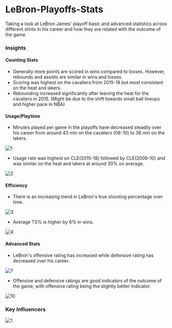 # LeBron-Playoffs-Stats
Taking a look at LeBron James' playoff basic and advanced statistics across different stints in his career and how they are related with the outcome of the game. 


### Insights

#### Counting Stats
- Generally more points are scored in wins compared to losses. However, rebounds and assists are similar in wins and losses.
- Scoring was highest on the cavaliers from 2015-18 but most consistent on the heat and lakers.
- Rebounding increased significantly after leaving the heat for the cavaliers in 2015. (Might be due to the shift towards small ball lineups and higher pace in NBA)

#### Usage/Playtime
- Minutes played per game in the playoffs have decreased steadily over his career from around 43 min on the cavaliers (06-10) to 36 min on the lakers.

![1](https://user-images.githubusercontent.com/91514179/170053350-267bdadd-094c-4a34-9851-65258c039b47.PNG)
- Usage rate was highest on CLE(2015-18) followed by CLE(2006-10) and was similar on the heat and lakers at around 30% on average.

![2](https://user-images.githubusercontent.com/91514179/170053989-a22967bb-654b-4e64-aeaf-5a37814ffda7.PNG)

#### Efficiency
- There is an increasing trend in LeBron's true shooting percentage over time.

![3](https://user-images.githubusercontent.com/91514179/170054791-968d4594-0745-48dc-8ea9-5128b31fde74.PNG)
- Average TS% is higher by 6% in wins.

![4](https://user-images.githubusercontent.com/91514179/170055140-a73c850e-111a-4e23-a18f-6687cd9ed6b0.PNG)

#### Advanced Stats
- LeBron's offensive rating has increased while defensive rating has decreased over his career.

![7](https://user-images.githubusercontent.com/91514179/170061833-2ab04a8e-84ec-4ca9-b7bd-547ef73e462b.PNG)
- Offensive and defensive ratings are good indicators of the outcome of the game, with offensive rating being the slightly better indicator.

![10](https://user-images.githubusercontent.com/91514179/170062458-f74d8f28-8031-4b24-80df-50410e1fb9bb.PNG)

### Key Influencers
![1](https://user-images.githubusercontent.com/91514179/170192095-e84d134a-127b-4d2a-926f-33287bc0bbd8.PNG)

